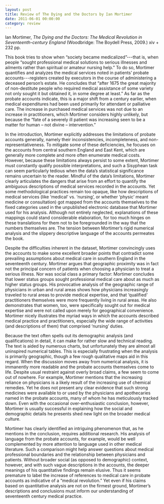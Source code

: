 ```yaml
---
layout: post 
title: Review of The Dying and the Doctors by Ian Mortimer
date: 2011-06-01 00:00:00
category: review
---
```


Ian Mortimer, _The Dying and the Doctors: The Medical Revolution in Seventeenth-century England_ (Woodbridge: The Boydell Press, 2009.) xiv + 232 pp.

This book tries to show when “society became medicalized”---that is, when people “sought professional medical solutions to serious illnesses and ailments rather than spiritual or amateur nursing help.” To do so, Mortimer quantifies and analyzes the medical services noted in patients’ probate accounts---registers created by executors in the course of administering a deceased person’s estate. He concludes that “after 1675 the great majority of non-destitute people who required medical assistance of some variety not only sought it but obtained it, in some degree at least.” As far as the probate accounts indicate, this is a major shift from a century earlier, when medical expenditures had been used primarily for attendant or palliative care. The increase in purchased medical services was not due to an increase in practitioners, which Mortimer considers highly unlikely, but because the “fate of a severely ill patient was increasing seen to be a matter for human – not divine – intervention.”
 
In the introduction, Mortimer explicitly addresses the limitations of probate accounts generally, namely their inconsistencies, incompleteness, and non-representativeness. To mitigate some of these deficiencies, he focuses on the accounts from central southern England and East Kent, which are generally more complete and more often enumerate medical costs. However, because these limitations always persist to some extent, Mortimer must constantly qualify possible interpretations, and such a Sisyphean task can seem particularly tedious when the data’s statistical significance remains uncertain to the reader. Mindful of the data’s limitations, Mortimer clearly articulates the dangers that arise from an effort to quantify the ambiguous descriptions of medical services recorded in the accounts. Yet some methodological practices remain too opaque, like how descriptions of medical services (like ‘medical’ vs. ‘nursing’, or whether ‘physic’ meant medicine or consultation) got mapped from the accounts themselves to the fixed categories used in the unpublished electronic database that Mortimer used for his analysis. Although not entirely neglected, explanations of these mappings could stand considerable elaboration, for too much hinges on these translations for them not to be foregrounded in the way that the numbers themselves are. The tension between Mortimer’s rigid numerical analysis and the slippery descriptive language of the accounts permeates the book.

Despite the difficulties inherent in the dataset, Mortimer convincingly uses the accounts to make some excellent broader points that contradict some prevailing assumptions about medical care in southern England in the seventeenth century. Mortimer argues that geographic proximity was in fact not the principal concern of patients when choosing a physician to treat a serious illness. Nor was social class a primary factor: Mortimer concludes that lower status groups sought professional medical care about as much as higher status groups. His provocative analysis of the geographic range of physicians in urban and rural areas shows how physicians increasingly traveled to rural areas to provide medical expertise, and that ‘qualified’ practitioners themselves were more frequently living in rural areas. He also demonstrates that women, too, were specifically sought out for medical expertise and were not called upon merely for geographical convenience. Mortimer nicely illustrates the myriad ways in which the accounts described medical practice and practitioners, especially the wide range of activities (and descriptions of them) that comprised ‘nursing’ duties.

Because the text often spells out its demographic analysis (and qualifications) in detail, it can make for rather slow and technical reading. The text is aided by numerous charts, but unfortunately they are almost all uninspired numerical tables. This is especially frustrating when the analysis is primarily geographic, though a few rough qualitative maps aid in this regard. When the discussion moves away from numerical analysis, it is immanently more readable and the probate accounts themselves come to life. Despite usual restraint against overly broad claims, a few seem to come out of nowhere. For example, Mortimer mentions that the increasing reliance on physicians is a likely result of the increasing use of chemical remedies. Yet he does not present any clear evidence that such strong medicines were available to or used by the physicians and apothecaries named in the probate accounts, many of whom he has meticulously tracked down. Even with the occasional over-enthusiastic conclusion, however, Mortimer is usually successful in explaining how the social and demographic details he presents shed new light on the broader medical culture.

Mortimer has clearly identified an intriguing phenomenon that, as he mentions in the conclusion, requires additional research. His analysis of language from the probate accounts, for example, would be well complemented by more attention to language used in other medical literature. Such a comparison might help answer questions about medical professional boundaries and the relationship between physicians and patients. Without broader social (as opposed to demographic) context, however, and with such vague descriptions in the accounts, the deeper meanings of his quantitative findings remain elusive. Thus it seems premature to label the increase of references to medical care in probate accounts as indicative of a “medical revolution.” Yet even if his claims based on quantitative analysis are not on the firmest ground, Mortimer’s descriptions and conclusions must inform our understanding of seventeenth century medical practice.
